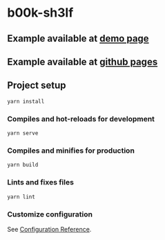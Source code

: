 # b00k-sh3lf

## Example available at [demo page](https://web-coder.dev/demo/book-shelf)
## Example available at [github pages](https://balabanovds.github.io/book-shelf)

## Project setup
```
yarn install
```

### Compiles and hot-reloads for development
```
yarn serve
```

### Compiles and minifies for production
```
yarn build
```

### Lints and fixes files
```
yarn lint
```

### Customize configuration
See [Configuration Reference](https://cli.vuejs.org/config/).
